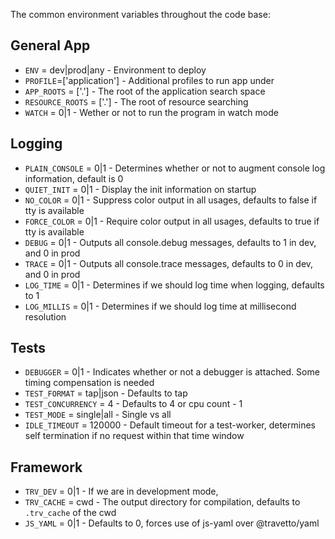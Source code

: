 

The common environment variables throughout the code base:

## General App
* `ENV` = dev|prod|any      - Environment to deploy
* `PROFILE`=['application'] - Additional profiles to run app under
* `APP_ROOTS` = ['.']       - The root of the application search space
* `RESOURCE_ROOTS` = ['.']  - The root of resource searching
* `WATCH` = 0|1             - Wether or not to run the program in watch mode

## Logging 
* `PLAIN_CONSOLE` = 0|1     - Determines whether or not to augment console log information, default is 0
* `QUIET_INIT` = 0|1        - Display the init information on startup
* `NO_COLOR` = 0|1          - Suppress color output in all usages, defaults to false if tty is available
* `FORCE_COLOR` = 0|1       - Require color output in all usages, defaults to true if tty is available
* `DEBUG` = 0|1             - Outputs all console.debug messages, defaults to 1 in dev, and 0 in prod
* `TRACE` = 0|1             - Outputs all console.trace messages, defaults to 0 in dev, and 0 in prod
* `LOG_TIME` = 0|1          - Determines if we should log time when logging, defaults to 1
* `LOG_MILLIS` = 0|1        - Determines if we should log time at millisecond resolution

## Tests
* `DEBUGGER` = 0|1          - Indicates whether or not a debugger is attached.  Some timing compensation is needed
* `TEST_FORMAT` = tap|json  - Defaults to tap
* `TEST_CONCURRENCY` = 4    - Defaults to 4 or cpu count - 1
* `TEST_MODE` = single|all  - Single vs all
* `IDLE_TIMEOUT` = 120000   - Default timeout for a test-worker, determines self termination if no request within that time window

## Framework
* `TRV_DEV` = 0|1           - If we are in development mode, 
* `TRV_CACHE` = cwd         - The output directory for compilation, defaults to `.trv_cache` of the cwd
* `JS_YAML` = 0|1           - Defaults to 0, forces use of js-yaml over @travetto/yaml